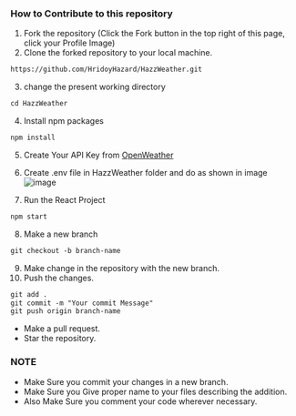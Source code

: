 ### How to Contribute to this repository

1. Fork the repository (Click the Fork button in the top right of this page, click your Profile Image)
2. Clone the forked repository to your local machine.
```markdown
https://github.com/HridoyHazard/HazzWeather.git
```
3. change the present working directory
```markdown
cd HazzWeather
```
4. Install npm packages
```markdown
npm install
```
5. Create Your API Key from <a href= "https://openweathermap.org/">OpenWeather</a>
6. Create .env file in HazzWeather folder and do as shown in image
![image](https://user-images.githubusercontent.com/71395891/195035284-8aced9ac-131c-48df-a3f0-a5286399f5e7.png)

7. Run the React Project
```markdown
npm start
```

8. Make a new branch
```markdown
git checkout -b branch-name
```
9. Make change in the repository with the new branch.
10. Push the changes.

```markdown
git add .
git commit -m "Your commit Message"
git push origin branch-name
```
* Make a pull request.
* Star the repository.

### NOTE

* Make Sure you commit your changes in a new branch.
* Make Sure you Give proper name to your files describing the addition.
* Also Make Sure you comment your code wherever necessary.
